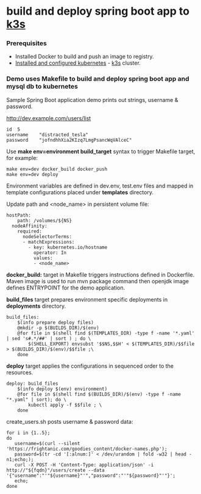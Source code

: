 # build and deploy spring boot app to [k3s](https://k3s.io/)

### Prerequisites

* Installed Docker to build and push an image to registry.
* [Installed and configured kubernetes](https://github.com/bobanbojkovski/k3s) - [k3s](https://k3s.io/) cluster.


### Demo uses Makefile to build and deploy spring boot app and mysql db to kubernetes

Sample Spring Boot application demo prints out strings, username & password.

http://dev.example.com/users/list
```
id	5
username	"distracted_tesla"
password	"jofndhhXia2KIzq7LmgPsancWqVAlceC"
```

Use **make env=environment build_target** syntax to trigger Makefile target, for example:<br/>
```
make env=dev docker_build docker_push
make env=dev deploy  
```

Environment variables are defined in dev.env, test.env files and mapped in template configurations placed under **templates** directory.

Update path and <node_name> in persistent volume file:

```
hostPath:
    path: /volumes/${NS}
  nodeAffinity:
    required:
      nodeSelectorTerms:
      - matchExpressions:
        - key: kubernetes.io/hostname
          operator: In
          values:
          - <node_name>
```

**docker_build:** target in Makefile triggers instructions defined in Dockerfile. Maven image is used to run mvn package command then openjdk image defines ENTRYPOINT for the demo application.

**build_files** target prepares environment specific deployments in **deployments** directory.

```
build_files:
	$(info prepare deploy files)
	@mkdir -p $(BUILDS_DIR)/$(env)
	@for file in $(shell find $(TEMPLATES_DIR) -type f -name '*.yaml' | sed 's#.*/##' | sort ) ; do \
		$(SHELL_EXPORT) envsubst '$$NS,$$H' < $(TEMPLATES_DIR)/$$file > $(BUILDS_DIR)/$(env)/$$file ;\
	done
```

**deploy** target applies the configurations in sequenced order to the resources.
```
deploy:	build_files
	$(info deploy $(env) environment)
	@for file in $(shell find $(BUILDS_DIR)/$(env) -type f -name "*.yaml" | sort); do \
		kubectl apply -f $$file ; \
	done
```

create_users.sh posts username & password data:
```
for i in {1..5}; 
do 
   username=$(curl --silent 'https://frightanic.com/goodies_content/docker-names.php');
   password=$(tr -cd '[:alnum:]' < /dev/urandom | fold -w32 | head -n1;echo;);
   curl -X POST -H 'Content-Type: application/json' -i http://"${fqdn}"/users/create --data '{"username":"'"${username}"'","password":"'"${password}"'"}';
   echo;
done
```

